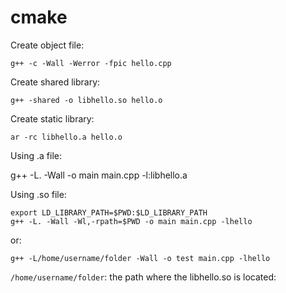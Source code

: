 # cmake

Create object file:

    g++ -c -Wall -Werror -fpic hello.cpp

Create shared library:

    g++ -shared -o libhello.so hello.o

Create static library:

    ar -rc libhello.a hello.o

Using .a file:

   g++ -L. -Wall -o main main.cpp -l:libhello.a

Using .so file:

    export LD_LIBRARY_PATH=$PWD:$LD_LIBRARY_PATH
    g++ -L. -Wall -Wl,-rpath=$PWD -o main main.cpp -lhello

or:

    g++ -L/home/username/folder -Wall -o test main.cpp -lhello
    
```/home/username/folder```: the path where the libhello.so is located:
